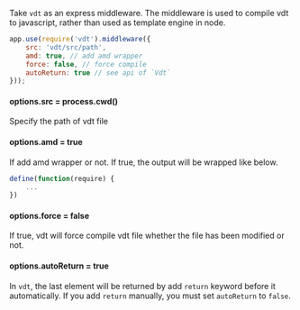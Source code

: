Take `vdt` as an express middleware. The middleware is used to compile vdt to javascript, rather than used as template engine in node.

```js
app.use(require('vdt').middleware({
    src: 'vdt/src/path',
    amd: true, // add amd wrapper
    force: false, // force compile
    autoReturn: true // see api of `Vdt`
}));
```

#### options.src = process.cwd()

Specify the path of vdt file

#### options.amd = true

If add amd wrapper or not. If true, the output will be wrapped like below.

```js
define(function(require) {
    ...
})
```

#### options.force = false

If true, vdt will force compile vdt file whether the file has been modified or not.

#### options.autoReturn = true

In `vdt`, the last element will be returned by add `return` keyword before it automatically. If you add `return` manually, you must set `autoReturn` to `false`.
